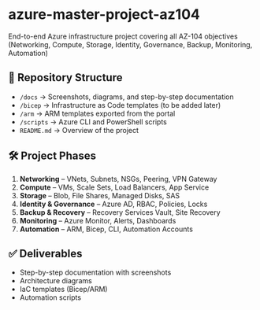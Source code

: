 # azure-master-project-az104
End-to-end Azure infrastructure project covering all AZ-104 objectives (Networking, Compute, Storage, Identity, Governance, Backup, Monitoring, Automation)
## 📂 Repository Structure
- `/docs` → Screenshots, diagrams, and step-by-step documentation
- `/bicep` → Infrastructure as Code templates (to be added later)
- `/arm` → ARM templates exported from the portal
- `/scripts` → Azure CLI and PowerShell scripts
- `README.md` → Overview of the project

## 🛠 Project Phases
1. **Networking** – VNets, Subnets, NSGs, Peering, VPN Gateway
2. **Compute** – VMs, Scale Sets, Load Balancers, App Service
3. **Storage** – Blob, File Shares, Managed Disks, SAS
4. **Identity & Governance** – Azure AD, RBAC, Policies, Locks
5. **Backup & Recovery** – Recovery Services Vault, Site Recovery
6. **Monitoring** – Azure Monitor, Alerts, Dashboards
7. **Automation** – ARM, Bicep, CLI, Automation Accounts

## ✅ Deliverables
- Step-by-step documentation with screenshots
- Architecture diagrams
- IaC templates (Bicep/ARM)
- Automation scripts
